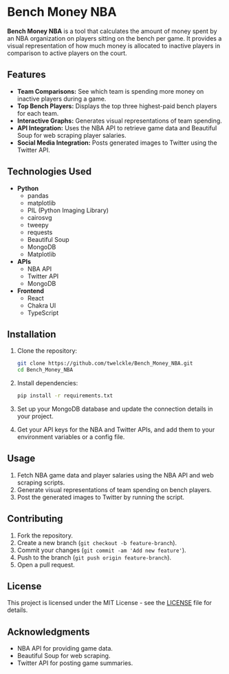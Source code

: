 # Bench Money NBA

**Bench Money NBA** is a tool that calculates the amount of money spent by an NBA organization on players sitting on the bench per game. It provides a visual representation of how much money is allocated to inactive players in comparison to active players on the court.

## Features

- **Team Comparisons:** See which team is spending more money on inactive players during a game.
- **Top Bench Players:** Displays the top three highest-paid bench players for each team.
- **Interactive Graphs:** Generates visual representations of team spending.
- **API Integration:** Uses the NBA API to retrieve game data and Beautiful Soup for web scraping player salaries.
- **Social Media Integration:** Posts generated images to Twitter using the Twitter API.

## Technologies Used

- **Python**
  - pandas
  - matplotlib
  - PIL (Python Imaging Library)
  - cairosvg
  - tweepy
  - requests
  - Beautiful Soup
  - MongoDB
  - Matplotlib
- **APIs**
  - NBA API
  - Twitter API
  - MongoDB
- **Frontend**
  - React
  - Chakra UI
  - TypeScript

## Installation

1. Clone the repository:

   ```bash
   git clone https://github.com/twelckle/Bench_Money_NBA.git
   cd Bench_Money_NBA
   
2.	Install dependencies:
     ```bash
     pip install -r requirements.txt
3. Set up your MongoDB database and update the connection details in your project.
4. Get your API keys for the NBA and Twitter APIs, and add them to your environment variables or a config file.

## Usage

1. Fetch NBA game data and player salaries using the NBA API and web scraping scripts.
2. Generate visual representations of team spending on bench players.
3. Post the generated images to Twitter by running the script.


## Contributing

1. Fork the repository.
2. Create a new branch (`git checkout -b feature-branch`).
3. Commit your changes (`git commit -am 'Add new feature'`).
4. Push to the branch (`git push origin feature-branch`).
5. Open a pull request.

## License

This project is licensed under the MIT License - see the [LICENSE](LICENSE) file for details.

## Acknowledgments

- NBA API for providing game data.
- Beautiful Soup for web scraping.
- Twitter API for posting game summaries.

